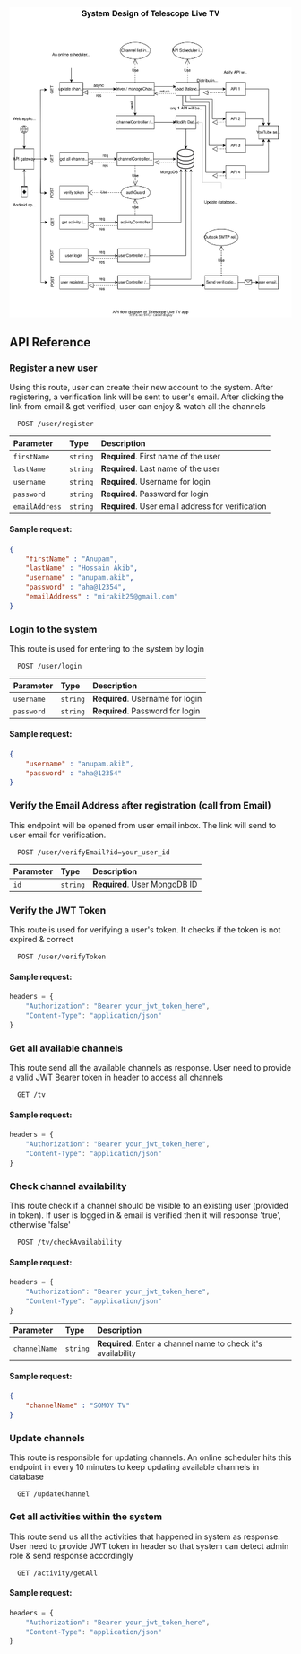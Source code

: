 ![Example SVG](https://github.com/AnupamAkib/Telescope-LiveTV-backend-NodeJS-Docker/raw/main/System_Flow.svg)

## API Reference

### Register a new user
Using this route, user can create their new account to the system. After registering, a verification link will be sent to user's email. After clicking the link from email & get verified, user can enjoy & watch all the channels

```http
  POST /user/register
```

| Parameter | Type     | Description                       |
| :-------- | :------- | :-------------------------------- |
| `firstName`      | `string` | **Required**. First name of the user|
| `lastName`      | `string` | **Required**. Last name of the user |
| `username`      | `string` | **Required**. Username for login |
| `password`      | `string` | **Required**. Password for login |
| `emailAddress`      | `string` | **Required**. User email address for verification |
#### Sample request:
```json
{
    "firstName" : "Anupam",
    "lastName" : "Hossain Akib",
    "username" : "anupam.akib",
    "password" : "aha@12354",
    "emailAddress" : "mirakib25@gmail.com"
}
```


### Login to the system
This route is used for entering to the system by login

```http
  POST /user/login
```

| Parameter | Type     | Description                       |
| :-------- | :------- | :-------------------------------- |
| `username`      | `string` | **Required**. Username for login |
| `password`      | `string` | **Required**. Password for login |
#### Sample request:
```json
{
    "username" : "anupam.akib",
    "password" : "aha@12354"
}
```


### Verify the Email Address after registration (call from Email)
This endpoint will be opened from user email inbox. The link will send to user email for verification.

```http
  POST /user/verifyEmail?id=your_user_id
```

| Parameter | Type     | Description                       |
| :-------- | :------- | :-------------------------------- |
| `id`      | `string` | **Required**. User MongoDB ID |


### Verify the JWT Token
This route is used for verifying a user's token. It checks if the token is not expired & correct

```http
  POST /user/verifyToken
```

#### Sample request:
```js
headers = {
    "Authorization": "Bearer your_jwt_token_here",
    "Content-Type": "application/json"
}
```


### Get all available channels
This route send all the available channels as response. User need to provide a valid JWT Bearer token in header to access all channels

```http
  GET /tv
```

#### Sample request:
```js
headers = {
    "Authorization": "Bearer your_jwt_token_here",
    "Content-Type": "application/json"
}
```


### Check channel availability
This route check if a channel should be visible to an existing user (provided in token). If user is logged in & email is verified then it will response 'true', otherwise 'false'

```http
  POST /tv/checkAvailability
```

#### Sample request:
```js
headers = {
    "Authorization": "Bearer your_jwt_token_here",
    "Content-Type": "application/json"
}
```
| Parameter | Type     | Description                       |
| :-------- | :------- | :-------------------------------- |
| `channelName`      | `string` | **Required**. Enter a channel name to check it's availability |
#### Sample request:
```json
{
    "channelName" : "SOMOY TV"
}
```


### Update channels
This route is responsible for updating channels. An online scheduler hits this endpoint in every 10 minutes to keep updating available channels in database

```http
  GET /updateChannel
```


### Get all activities within the system
This route send us all the activities that happened in system as response. User need to provide JWT token in header so that system can detect admin role & send response accordingly

```http
  GET /activity/getAll
```

#### Sample request:
```js
headers = {
    "Authorization": "Bearer your_jwt_token_here",
    "Content-Type": "application/json"
}
```
